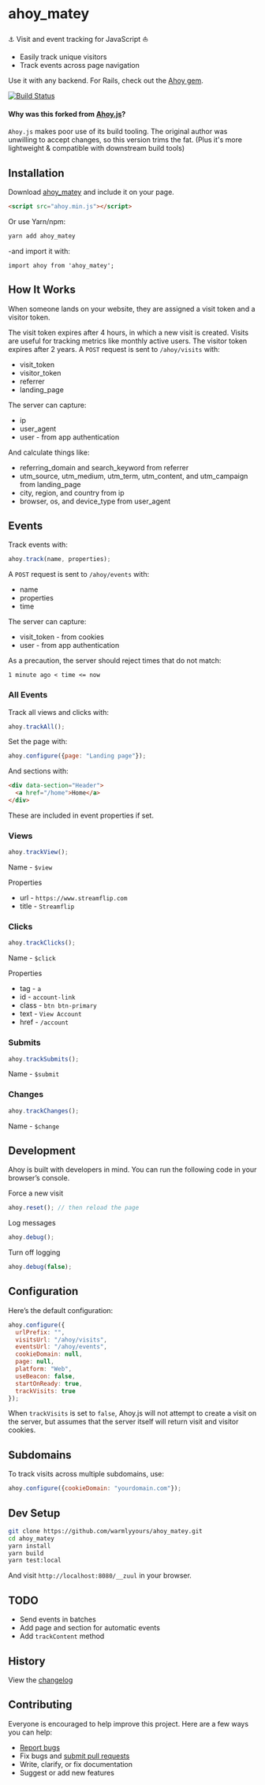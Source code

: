 # ahoy_matey

⚓️ Visit and event tracking for JavaScript ⛵️

- Easily track unique visitors
- Track events across page navigation

Use it with any backend. For Rails, check out the [Ahoy gem](https://github.com/ankane/ahoy).

[![Build Status](https://travis-ci.org/ankane/ahoy.js.svg?branch=master)](https://travis-ci.org/warmlyyours/ahoy_matey)

#### Why was this forked from [Ahoy.js](https://github.com/ankane/ahoy.js)?
`Ahoy.js` makes poor use of its build tooling. The original author was unwilling to accept changes, so this version trims the fat. (Plus it's  more lightweight & compatible with downstream build tools)

## Installation

Download [ahoy_matey](https://unpkg.com/ahoy_matey) and include it on your page.

```html
<script src="ahoy.min.js"></script>
```

Or use Yarn/npm:

```sh
yarn add ahoy_matey
```

-and import it with:

```es6
import ahoy from 'ahoy_matey';
```

## How It Works

When someone lands on your website, they are assigned a visit token and a visitor token.

The visit token expires after 4 hours, in which a new visit is created.  Visits are useful for tracking metrics like monthly active users.  The visitor token expires after 2 years.  A `POST` request is sent to `/ahoy/visits` with:

- visit_token
- visitor_token
- referrer
- landing_page

The server can capture:

- ip
- user_agent
- user - from app authentication

And calculate things like:

- referring_domain and search_keyword from referrer
- utm_source, utm_medium, utm_term, utm_content, and utm_campaign from landing_page
- city, region, and country from ip
- browser, os, and device_type from user_agent

## Events

Track events with:

```javascript
ahoy.track(name, properties);
```

A `POST` request is sent to `/ahoy/events` with:

- name
- properties
- time

The server can capture:

- visit_token - from cookies
- user - from app authentication

As a precaution, the server should reject times that do not match:

```
1 minute ago < time <= now
```

### All Events

Track all views and clicks with:

```javascript
ahoy.trackAll();
```

Set the page with:

```javascript
ahoy.configure({page: "Landing page"});
```

And sections with:

```html
<div data-section="Header">
  <a href="/home">Home</a>
</div>
```

These are included in event properties if set.

### Views

```javascript
ahoy.trackView();
```

Name - `$view`

Properties

- url - `https://www.streamflip.com`
- title - `Streamflip`

### Clicks

```javascript
ahoy.trackClicks();
````

Name - `$click`

Properties

- tag - `a`
- id - `account-link`
- class - `btn btn-primary`
- text - `View Account`
- href - `/account`

### Submits

```javascript
ahoy.trackSubmits();
````

Name - `$submit`

### Changes

```javascript
ahoy.trackChanges();
````

Name - `$change`

## Development

Ahoy is built with developers in mind.  You can run the following code in your browser’s console.

Force a new visit

```javascript
ahoy.reset(); // then reload the page
```

Log messages

```javascript
ahoy.debug();
```

Turn off logging

```javascript
ahoy.debug(false);
```

## Configuration

Here’s the default configuration:

```javascript
ahoy.configure({
  urlPrefix: "",
  visitsUrl: "/ahoy/visits",
  eventsUrl: "/ahoy/events",
  cookieDomain: null,
  page: null,
  platform: "Web",
  useBeacon: false,
  startOnReady: true,
  trackVisits: true
});
```

When `trackVisits` is set to `false`, Ahoy.js will not attempt to create a visit
on the server, but assumes that the server itself will return visit and visitor
cookies.

## Subdomains

To track visits across multiple subdomains, use:

```javascript
ahoy.configure({cookieDomain: "yourdomain.com"});
```

## Dev Setup

```sh
git clone https://github.com/warmlyyours/ahoy_matey.git
cd ahoy_matey
yarn install
yarn build
yarn test:local
```

And visit `http://localhost:8080/__zuul` in your browser.

## TODO

- Send events in batches
- Add page and section for automatic events
- Add `trackContent` method

## History

View the [changelog](https://github.com/warmlyyours/ahoy_matey/blob/master/CHANGELOG.md)

## Contributing

Everyone is encouraged to help improve this project. Here are a few ways you can help:

- [Report bugs](https://github.com/warmlyyours/ahoy_matey/issues)
- Fix bugs and [submit pull requests](https://github.com/warmlyyours/ahoy_matey/pulls)
- Write, clarify, or fix documentation
- Suggest or add new features
